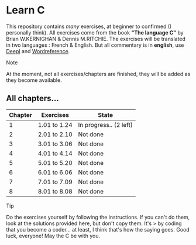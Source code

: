 # Learn C
This repository contains *many* exercises, at beginner to confirmed (I personally think).
All exercises come from the book **"The language C"** by Brian W.KERNIGHAN & Dennis M.RITCHIE.
The exercises will be translated in two languages : French & English.
But all commentary is in **english**, use [Deepl](www.deepl.com) and [Wordreference](www.wordreference.com).

> [!NOTE]
> At the moment, not all exercises/chapters are finished, they will be added as they become available.

## All chapters...

| Chapter | Exercises | State |
| --- | --- | --- |
| 1 | 1.01 to 1.24 | In progress.. (2 left) |
| 2 | 2.01 to 2.10 | Not done |
| 3 | 3.01 to 3.06 | Not done |
| 4 | 4.01 to 4.14 | Not done |
| 5 | 5.01 to 5.20 | Not done |
| 6 | 6.01 to 6.06 | Not done |
| 7 | 7.01 to 7.09 | Not done |
| 8 | 8.01 to 8.08 | Not done |

> [!TIP]
> Do the exercises yourself by following the instructions. If you can't do them, look at the solutions provided here, but don't copy them. It's > by coding that you become a coder... at least, I think that's how the saying goes.
> Good luck, everyone! May the C be with you.
